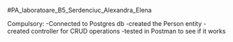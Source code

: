 #PA_laboratoare_B5_Serdenciuc_Alexandra_Elena

Compulsory:
-Connected to Postgres db 
-created the Person entity
-created controller for CRUD operations
-tested in Postman to see if it works
